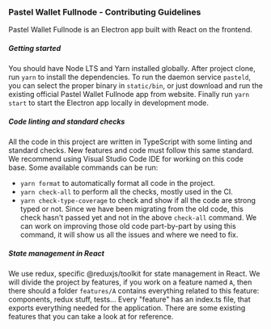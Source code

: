 ### Pastel Wallet Fullnode - Contributing Guidelines

Pastel Wallet Fullnode is an Electron app built with React on the frontend.

##### Getting started

You should have Node LTS and Yarn installed globally. After project clone, run `yarn` to install the dependencies. To run the daemon service `pasteld`, you can select the proper binary in `static/bin`, or just download and run the existing official Pastel Wallet Fullnode app from website. Finally run `yarn start` to start the Electron app locally in development mode.

##### Code linting and standard checks

All the code in this project are written in TypeScript with some linting and standard checks. New features and code must follow this same standard. We recommend using Visual Studio Code IDE for working on this code base. Some available commands can be run:

- `yarn format` to automatically format all code in the project.
- `yarn check-all` to perform all the checks, mostly used in the CI.
- `yarn check-type-coverage` to check and show if all the code are strong typed or not. Since we have been migrating from the old code, this check hasn't passed yet and not in the above `check-all` command. We can work on improving those old code part-by-part by using this command, it will show us all the issues and where we need to fix.

##### State management in React

We use redux, specific @reduxjs/toolkit for state management in React. We will divide the project by features, if you work on a feature named `A`, then there should a folder `features/A` contains everything related to this feature: components, redux stuff, tests... Every "feature" has an index.ts file, that exports everything needed for the application. There are some existing features that you can take a look at for reference.
